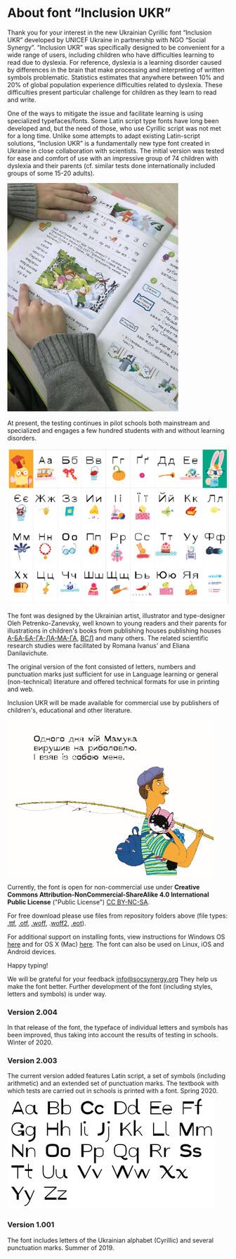 # About font “Inclusion UKR”
Thank you for your interest in the new Ukrainian Cyrillic font “Inclusion UKR” developed by UNICEF Ukraine in partnership with NGO “Social Synergy”.
“Inclusion UKR” was specifically designed to be convenient for a wide range of users, including children who have difficulties learning to read due to dyslexia. For reference, dyslexia is a learning disorder caused by differences in the brain that make processing and interpreting of written symbols problematic. Statistics estimates that anywhere between 10% and 20% of global population experience difficulties related to dyslexia. These difficulties present particular challenge for children as they learn to read and write.  

One of the ways to mitigate the issue and facilitate learning is using specialized typefaces/fonts. Some Latin script type fonts have long been developed and, but the need of those, who use Cyrillic script was not met for a long time. Unlike some attempts to adapt existing Latin-script solutions, “Inclusion UKR” is a fundamentally new type font created in Ukraine in close collaboration with scientists. The initial version was tested for ease and comfort of use with an impressive group of 74 children with dyslexia and their parents (cf. similar tests done internationally included groups of some 15-20 adults).  

![Illustration 1](https://github.com/Social-Synergy/inclusion-UKR/blob/master/docs/picture_1.png)

At present, the testing continues in pilot schools both mainstream and specialized and engages a few hundred students with and without learning disorders.

![Illustration 1](https://github.com/Social-Synergy/inclusion-UKR/blob/master/docs/picture_2.png)

The font was designed by the Ukrainian artist, illustrator and type-designer Oleh Petrenko-Zanevsky, well known to young readers and their parents for illustrations in children's books from publishing houses publishing houses [А-БА-БА-ГА-ЛА-МА-ГА](http://ababahalamaha.com.ua/en), [ВСЛ](https://starylev.com.ua/foreign-rights) and many others. The related scientific research studies were facilitated by Romana Ivanus’ and Eliana Danilavichute.  

The original version of the font consisted of letters, numbers and punctuation marks just sufficient for use in Language learning or general (non-technical) literature and offered technical formats for use in printing and web.  

Inclusion UKR will be made available for commercial use by publishers of children's, educational and other literature.  

![Illustration 1](https://github.com/Social-Synergy/inclusion-UKR/blob/master/docs/picture_4.png)


Currently, the font is open for non-commercial use under **Creative Commons Attribution-NonCommercial-ShareAlike 4.0 International Public License** ("Public License") [CC BY-NC-SA](https://creativecommons.org/licenses/by-nc-sa/4.0/legalcode).
 
For free download please use files from repository folders above (file types: [.ttf](https://github.com/Social-Synergy/inclusion-UKR/blob/master/OpenType-TT/inclusion.ukr.ttf), [.otf](https://github.com/Social-Synergy/inclusion-UKR/blob/master/OpenType-PS/inclusion.ukr.otf), [.woff](https://github.com/Social-Synergy/inclusion-UKR/blob/master/Web-TT/inclusion.ukr.woff), .[woff2](https://github.com/Social-Synergy/inclusion-UKR/blob/master/Web-PS/inclusion.ukr.woff2), [.eot](https://github.com/Social-Synergy/inclusion-UKR/blob/master/Web-TT/inclusion.ukr.eot)).

For additional support on installing fonts, view instructions for Windows OS [here](https://support.microsoft.com/en-us/help/314960/how-to-install-or-remove-a-font-in-windows) and for OS X (Mac) [here](https://support.apple.com/guide/font-book/install-and-validate-fonts-fntbk1000/mac).
The font can also be used on Linux, iOS and Android devices.

Happy typing!

We will be grateful for your feedback info@socsynergy.org
They help us make the font better.
Further development of the font (including styles, letters and symbols) is under way.


### Version 2.004
In that release of the font, the typeface of individual letters and symbols has been improved, thus taking into account the results of testing in schools.
Winter of 2020.

### Version 2.003
The current version added features Latin script, a set of symbols (including arithmetic) and an extended set of punctuation marks.
The textbook with which tests are carried out in schools is printed with a font.
Spring 2020.
![Illustration 1](https://github.com/Social-Synergy/inclusion-UKR/blob/master/docs/picture_3.png) 

### Version 1.001
The font includes letters of the Ukrainian alphabet (Cyrillic) and several punctuation marks.
Summer of 2019.

